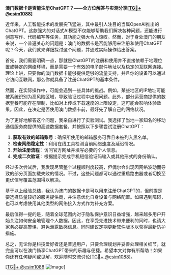 **澳门数据卡是否能注册ChatGPT？——全方位解答与实测分享[[TG💪+ @esim1088](https://t.me/s/esim1088)]**

近年来，人工智能技术的发展突飞猛进，其中最引人注目的当属OpenAI推出的ChatGPT。这款强大的对话式AI模型不仅能够帮助我们解决各种问题，还能进行创意写作、代码编写等任务，其功能之强大令人惊叹。然而，对于身处澳门的朋友来说，一个普遍关心的问题是：澳门的数据卡是否能够用来注册和使用ChatGPT呢？今天，我们就来详细探讨这个问题，并通过实际操作给出答案。

首先，我们需要明确一点，那就是ChatGPT的注册和使用并不直接依赖于地理位置或特定的网络环境，而是需要一个有效的电子邮件地址以及稳定的互联网连接。理论上讲，只要你的澳门数据卡能够提供足够的流量支持，并且你的设备可以通过它访问互联网，那么你就具备了注册ChatGPT的基本条件。

然而，在实际操作中，可能会遇到一些具体的挑战。例如，某些地区的IP地址可能被系统识别为高风险区域，导致验证过程中出现问题。此外，部分运营商提供的数据套餐可能存在限制，比如对上传或下载速度的上限设定，这可能会影响体验效果。因此，在决定是否使用澳门数据卡前，最好先了解自己的网络状况。

为了更好地解答这个问题，我亲自进行了实验测试。我选择了当地一家知名的移动通信服务商提供的高速数据套餐，并按照以下步骤尝试注册ChatGPT：

1. **获取有效的邮箱账号**：确保所使用的邮箱服务可靠且未被列入黑名单。
2. **检查网络稳定性**：利用在线工具检测当前网络速度及延迟情况。
3. **开始注册流程**：访问官方网址并填写必要的个人信息。
4. **完成二次验证**：根据提示完成手机短信验证码输入或其他形式的身份确认。

经过多次尝试后，我发现尽管整个过程顺利度较高，但偶尔会出现因网络波动而导致的部分页面加载失败的情况。不过，这些问题都可以通过重启路由器或者切换至更优信号覆盖范围得以解决。

基于以上经验总结，我认为澳门的数据卡是可以用来注册ChatGPT的，但前提是要选择质量较好的服务提供商，并注意优化自身设备与网络配置。如果遇到障碍，也可以考虑使用其他类型的网络接入方式作为补充方案。

最后值得一提的是，随着全球范围内对于隐私保护意识日益增强，越来越多用户开始关注如何安全地管理个人数据。因此，在享受先进技术带来便利的同时，也请大家务必提高警惕，避免泄露敏感信息。同时建议定期更新软件版本以获得最新防护措施。

总之，无论你是科技爱好者还是普通用户，只要合理规划并妥善处理相关细节，就完全可以在澳门畅享ChatGPT带来的乐趣与便捷。希望本文对你有所帮助！如果你还有任何疑问或见解，欢迎随时交流讨论[[TG💪+ @esim1088](https://t.me/s/esim1088)]。

[[TG💪+ @esim1088](https://t.me/s/esim1088) ![Image](https://i.postimg.cc/4NQfJmqS/Snipaste-2025-05-13-00-14-12.png)]